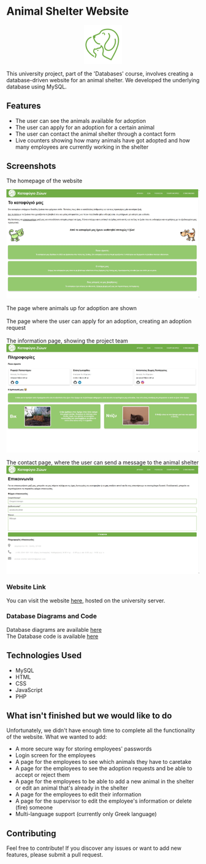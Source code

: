 # Animal Shelter Website

<p align="center">
  <img src="https://github.com/rafailpapastamou/animal-shelter-website/blob/main/images/logo-green.jpg" width="20%">
</p>
This university project, part of the 'Databases' course, involves creating a database-driven website for an animal shelter. We developed the underlying database using MySQL.

## Features

- The user can see the animals available for adoption
- The user can apply for an adoption for a certain animal
- The user can contact the animal shelter through a contact form
- Live counters showing how many animals have got adopted and how many employees are currently working in the shelter

## Screenshots

The homepage of the website

<div style="display: flex; justify-content: space-between;">
  <img src="https://github.com/rafailpapastamou/animal-shelter-website/blob/main/screenshots/Index.jpg" width="100%">
</div>
<br>
The page where animals up for adoption are shown
<div style="display: flex; justify-content: space-between;">
  <img src="" width="100%">
</div>
<br>
The page where the user can apply for an adoption, creating an adoption request
<div style="display: flex; justify-content: space-between;">
  <img src="" width="100%">
</div>
<br>
The information page, showing the project team<br>
<div style="display: flex; justify-content: space-between;">
  <img src="https://github.com/rafailpapastamou/animal-shelter-website/blob/main/screenshots/info.jpg" width="100%">
</div>
<br>
The contact page, where the user can send a message to the animal shelter<br>
<div style="display: flex; justify-content: space-between;">
  <img src="https://github.com/rafailpapastamou/animal-shelter-website/blob/main/screenshots/contact.jpg" width="100%">
</div>

### Website Link

You can visit the website [here](https://dblab.nonrelevant.net/~lab2324omada2/html-files/user/index.php), hosted on the university server.

### Database Diagrams and Code

Database diagrams are available [here](https://github.com/rafailpapastamou/animal-shelter-website/sql/sql-diagrams)
<br>
The Database code is available [here](https://github.com/rafailpapastamou/animal-shelter-website/sql/sql-code.txt)

## Technologies Used

- MySQL
- HTML
- CSS
- JavaScript
- PHP

## What isn't finished but we would like to do

Unfortunately, we didn't have enough time to complete all the functionality of the website. What we wanted to add:

- A more secure way for storing employees' passwords
- Login screen for the employees
- A page for the employees to see which animals they have to caretake
- A page for the employees to see the adoption requests and be able to accept or reject them
- A page for the employees to be able to add a new animal in the shelter or edit an animal that's already in the shelter
- A page for the employees to edit their information
- A page for the supervisor to edit the employee's information or delete (fire) someone
- Multi-language support (currently only Greek language)

## Contributing

Feel free to contribute! If you discover any issues or want to add new features, please submit a pull request.
